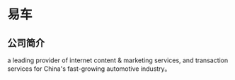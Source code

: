 # 易车

## 公司简介

a leading provider of internet content & marketing services, and transaction services for China's fast-growing automotive industry。



